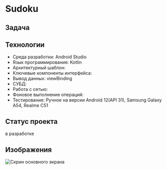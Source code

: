 # Sudoku


## Задача



## Технологии
- Среда разработки: Android Studio
- Язык программирования: Kotlin
- Архитектурный шаблон: 
- Ключевые компоненты интерфейса:
- Вывод данных: viewBinding
- СУБД:
- Работа с сетью: 
- Фоновое выполнение операций: 
- Тестирование: Ручное на версии Android 12(API 31), Samsung Galaxy A54, Realme C51

## Статус проекта
в разработке

## Изображения
![Скрин основного экрана](https://github.com/kuchumof/Sudoku/assets/60887683/3b324766-1efd-4d0f-889f-b43ebf277194, "Скрин основного экрана")
